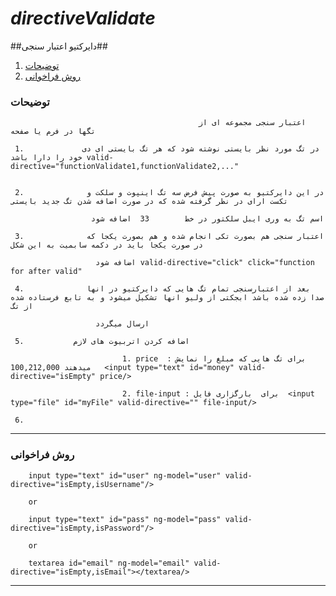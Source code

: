 # *directiveValidate* #

##دایرکتیو اعتبار سنجی##

1. [توضیحات](#1)
2. [روش فراخوانی](#2)

### <a name="1"></a> توضیحات ###

                                              اعتبار سنجی مجموعه ای از تگها در فرم یا صفحه
                                               
     1.             در تگ مورد نظر بایستی نوشته شود که هر تگ بایستی ای دی خود را دارا باشد valid-directive="functionValidate1,functionValidate2,..."
     
                        
     2.              در این دایرکتیو به صورت پیش فرض سه تگ اینپوت و سلکت و تکست ارای در نظر گرفته شده که در صورت اضافه شدن تگ جدید بایستی 

                      اسم تگ به وری ایبل سلکتور در خط        33  اضافه شود
                                                 
     3.              اعتبار سنجی هم بصورت تکی انجام شده و هم بصورت یکجا که در صورت یکجا باید در دکمه سابمیت به این شکل 
                                                      
                       اضافه شود valid-directive="click" click="function for after valid"
                                     
     4.              بعد از اعتبارسنجی تمام تگ هایی که دایرکتیو در انها صدا زده شده باشد ابجکتی از ولیو انها تشکیل میشود و به تابع فرستاده شده از تگ 
                                          
                       ارسال میگردد 
                        
     5.           اضافه کردن اتربیوت های لازم
                             
                             1. price  : برای تگ هایی که مبلغ را نمایش میدهند 100,212,000   <input type="text" id="money" valid-directive="isEmpty" price/>
                             
                             2. file-input : برای  بارگزاری فایل  <input type="file" id="myFile" valid-directive="" file-input/>
                             
     6.                                   

----------

### <a name="2"></a> روش فراخوانی ###

        input type="text" id="user" ng-model="user" valid-directive="isEmpty,isUsername"/>   
           
        or
        
        input type="text" id="pass" ng-model="pass" valid-directive="isEmpty,isPassword"/>   
           
        or
        
        textarea id="email" ng-model="email" valid-directive="isEmpty,isEmail"></textarea/>
        
----------

